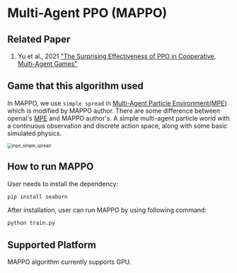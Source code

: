 # Multi-Agent PPO (MAPPO)

## Related Paper

1. Yu et al., 2021 ["The Surprising Effectiveness of PPO in Cooperative, Multi-Agent Games"](https://arxiv.org/abs/2103.01955)

## Game that this algorithm used

In MAPPO, we use `simple spread` in [Multi-Agent Particle Environment(MPE)](https://github.com/marlbenchmark/on-policy/tree/main/onpolicy/envs/mpe) which is modified by MAPPO author. There are some difference between openai's [MPE](https://github.com/openai/multiagent-particle-envs) and MAPPO author's. A simple multi-agent particle world with a continuous observation and discrete action space, along with some basic simulated physics.

<img src="../../docs/images/mpe_simple_spread.gif" alt="mpe_simple_spread" style="zoom: 67%;" />

## How to run MAPPO

User needs to install the dependency:

```shell
pip install seaborn
```

After installation, user can run MAPPO by using following command:

```python
python train.py
```

## Supported Platform

MAPPO algorithm currently supports GPU.
